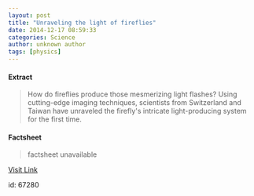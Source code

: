 ```yaml
---
layout: post
title: "Unraveling the light of fireflies"
date: 2014-12-17 08:59:33
categories: Science
author: unknown author
tags: [physics]
---
```



#### Extract
>How do fireflies produce those mesmerizing light flashes? Using cutting-edge imaging techniques, scientists from Switzerland and Taiwan have unraveled the firefly's intricate light-producing system for the first time.

#### Factsheet
>factsheet unavailable

[Visit Link](http://phys.org/news338011163.html)

id:   67280
